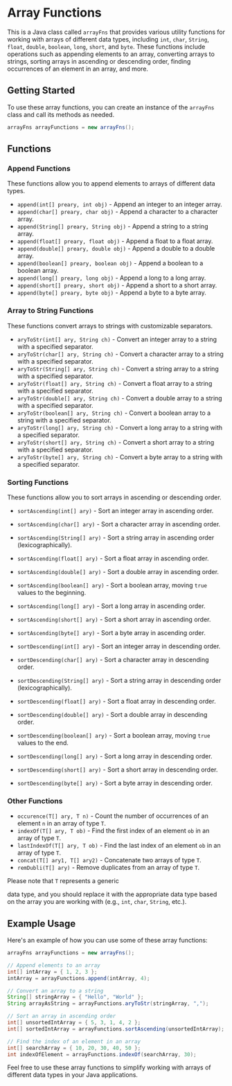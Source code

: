 # Array Functions

This is a Java class called `arrayFns` that provides various utility functions for working with arrays of different data types, including `int`, `char`, `String`, `float`, `double`, `boolean`, `long`, `short`, and `byte`. These functions include operations such as appending elements to an array, converting arrays to strings, sorting arrays in ascending or descending order, finding occurrences of an element in an array, and more.

## Getting Started

To use these array functions, you can create an instance of the `arrayFns` class and call its methods as needed.

```java
arrayFns arrayFunctions = new arrayFns();
```

## Functions

### Append Functions

These functions allow you to append elements to arrays of different data types.

- `append(int[] preary, int obj)` - Append an integer to an integer array.
- `append(char[] preary, char obj)` - Append a character to a character array.
- `append(String[] preary, String obj)` - Append a string to a string array.
- `append(float[] preary, float obj)` - Append a float to a float array.
- `append(double[] preary, double obj)` - Append a double to a double array.
- `append(boolean[] preary, boolean obj)` - Append a boolean to a boolean array.
- `append(long[] preary, long obj)` - Append a long to a long array.
- `append(short[] preary, short obj)` - Append a short to a short array.
- `append(byte[] preary, byte obj)` - Append a byte to a byte array.

### Array to String Functions

These functions convert arrays to strings with customizable separators.

- `aryToStr(int[] ary, String ch)` - Convert an integer array to a string with a specified separator.
- `aryToStr(char[] ary, String ch)` - Convert a character array to a string with a specified separator.
- `aryToStr(String[] ary, String ch)` - Convert a string array to a string with a specified separator.
- `aryToStr(float[] ary, String ch)` - Convert a float array to a string with a specified separator.
- `aryToStr(double[] ary, String ch)` - Convert a double array to a string with a specified separator.
- `aryToStr(boolean[] ary, String ch)` - Convert a boolean array to a string with a specified separator.
- `aryToStr(long[] ary, String ch)` - Convert a long array to a string with a specified separator.
- `aryToStr(short[] ary, String ch)` - Convert a short array to a string with a specified separator.
- `aryToStr(byte[] ary, String ch)` - Convert a byte array to a string with a specified separator.

### Sorting Functions

These functions allow you to sort arrays in ascending or descending order.

- `sortAscending(int[] ary)` - Sort an integer array in ascending order.
- `sortAscending(char[] ary)` - Sort a character array in ascending order.
- `sortAscending(String[] ary)` - Sort a string array in ascending order (lexicographically).
- `sortAscending(float[] ary)` - Sort a float array in ascending order.
- `sortAscending(double[] ary)` - Sort a double array in ascending order.
- `sortAscending(boolean[] ary)` - Sort a boolean array, moving `true` values to the beginning.
- `sortAscending(long[] ary)` - Sort a long array in ascending order.
- `sortAscending(short[] ary)` - Sort a short array in ascending order.
- `sortAscending(byte[] ary)` - Sort a byte array in ascending order.

- `sortDescending(int[] ary)` - Sort an integer array in descending order.
- `sortDescending(char[] ary)` - Sort a character array in descending order.
- `sortDescending(String[] ary)` - Sort a string array in descending order (lexicographically).
- `sortDescending(float[] ary)` - Sort a float array in descending order.
- `sortDescending(double[] ary)` - Sort a double array in descending order.
- `sortDescending(boolean[] ary)` - Sort a boolean array, moving `true` values to the end.
- `sortDescending(long[] ary)` - Sort a long array in descending order.
- `sortDescending(short[] ary)` - Sort a short array in descending order.
- `sortDescending(byte[] ary)` - Sort a byte array in descending order.

### Other Functions

- `occurence(T[] ary, T n)` - Count the number of occurrences of an element `n` in an array of type `T`.
- `indexOf(T[] ary, T ob)` - Find the first index of an element `ob` in an array of type `T`.
- `lastIndexOf(T[] ary, T ob)` - Find the last index of an element `ob` in an array of type `T`.
- `concat(T[] ary1, T[] ary2)` - Concatenate two arrays of type `T`.
- `remDubli(T[] ary)` - Remove duplicates from an array of type `T`.

Please note that `T` represents a generic

 data type, and you should replace it with the appropriate data type based on the array you are working with (e.g., `int`, `char`, `String`, etc.).

## Example Usage

Here's an example of how you can use some of these array functions:

```java
arrayFns arrayFunctions = new arrayFns();

// Append elements to an array
int[] intArray = { 1, 2, 3 };
intArray = arrayFunctions.append(intArray, 4);

// Convert an array to a string
String[] stringArray = { "Hello", "World" };
String arrayAsString = arrayFunctions.aryToStr(stringArray, ",");

// Sort an array in ascending order
int[] unsortedIntArray = { 5, 3, 1, 4, 2 };
int[] sortedIntArray = arrayFunctions.sortAscending(unsortedIntArray);

// Find the index of an element in an array
int[] searchArray = { 10, 20, 30, 40, 50 };
int indexOfElement = arrayFunctions.indexOf(searchArray, 30);
```

Feel free to use these array functions to simplify working with arrays of different data types in your Java applications.
